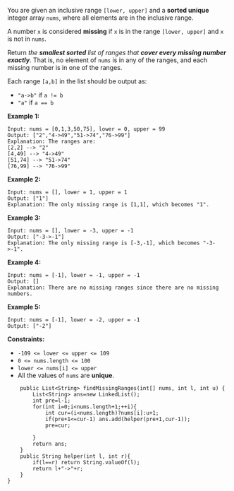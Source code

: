 You are given an inclusive range `[lower, upper]` and a **sorted unique** integer array `nums`, where all elements are in the inclusive range.

A number `x` is considered **missing** if `x` is in the range `[lower, upper]` and `x` is not in `nums`.

Return *the **smallest sorted** list of ranges that **cover every missing number exactly***. That is, no element of `nums` is in any of the ranges, and each missing number is in one of the ranges.

Each range `[a,b]` in the list should be output as:

- `"a->b"` if `a != b`
- `"a"` if `a == b`

 

**Example 1:**

```
Input: nums = [0,1,3,50,75], lower = 0, upper = 99
Output: ["2","4->49","51->74","76->99"]
Explanation: The ranges are:
[2,2] --> "2"
[4,49] --> "4->49"
[51,74] --> "51->74"
[76,99] --> "76->99"
```

**Example 2:**

```
Input: nums = [], lower = 1, upper = 1
Output: ["1"]
Explanation: The only missing range is [1,1], which becomes "1".
```

**Example 3:**

```
Input: nums = [], lower = -3, upper = -1
Output: ["-3->-1"]
Explanation: The only missing range is [-3,-1], which becomes "-3->-1".
```

**Example 4:**

```
Input: nums = [-1], lower = -1, upper = -1
Output: []
Explanation: There are no missing ranges since there are no missing numbers.
```

**Example 5:**

```
Input: nums = [-1], lower = -2, upper = -1
Output: ["-2"]
```

 

**Constraints:**

- `-109 <= lower <= upper <= 109`
- `0 <= nums.length <= 100`
- `lower <= nums[i] <= upper`
- All the values of `nums` are **unique**.

```class Solution {
    public List<String> findMissingRanges(int[] nums, int l, int u) {
        List<String> ans=new LinkedList();
        int pre=l-1;
        for(int i=0;i<nums.length+1;++i){
            int cur=(i<nums.length)?nums[i]:u+1;
            if(pre+1<=cur-1) ans.add(helper(pre+1,cur-1));
            pre=cur;
            
        }
        return ans;
    }
    public String helper(int l, int r){
        if(l==r) return String.valueOf(l);
        return l+"->"+r;
    }
}
```